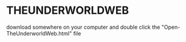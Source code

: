 # THEUNDERWORLDWEB

download somewhere on your computer and double click the "Open-TheUnderworldWeb.html" file
